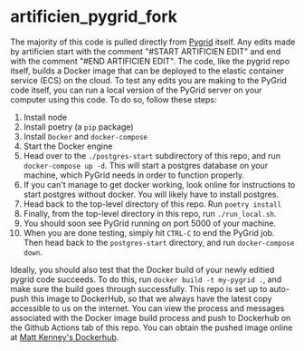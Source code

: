 # artificien_pygrid_fork

The majority of this code is pulled directly from [Pygrid](https://github.com/OpenMined/PyGrid) itself. Any edits made by artificien start with the comment "#START ARTIFICIEN EDIT" and end with the comment "#END ARTIFICIEN EDIT". The code, like the pygrid repo itself, builds a Docker image that can be deployed to the elastic container service (ECS) on the cloud. To test any edits you are making to the PyGrid code itself, you can run a local version of the PyGrid server on your computer using this code. To do so, follow these steps:

1. Install node
2. Install poetry (a `pip` package)
3. Install `Docker` and `docker-compose`
4. Start the Docker engine
5. Head over to the `./postgres-start` subdirectory of this repo, and run `docker-compose up -d`. This will start a postgres database on your machine, which PyGrid needs in order to function properly.
6. If you can't manage to get docker working, look online for instructions to start postgres without docker. You will likely have to install postgres.
7. Head back to the top-level directory of this repo. Run `poetry install`
8. Finally, from the top-level directory in this repo, run `./run_local.sh`.
9. You should soon see PyGrid running on port 5000 of your machine.
10. When you are done testing, simply hit `CTRL-C` to end the PyGrid job. Then head back to the `postgres-start` directory, and run `docker-compose down`.


Ideally, you should also test that the Docker build of your newly editied pygrid code succeeds. To do this, run `docker build -t my-pygrid .`, and make sure the build goes through successfully. This repo is set up to auto-push this image to DockerHub, so that we always have the latest copy accessible to us on the internet. You can view the process and messages associated with the Docker image build process and push to Dockerhub on the Github Actions tab of this repo. You can obtain the pushed image online at [Matt Kenney's Dockerhub](`https://hub.docker.com/r/mkenney1/artificien_pygrid_).
